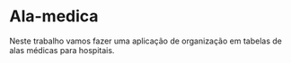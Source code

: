 # Ala-medica

Neste trabalho vamos fazer uma aplicação de organização em tabelas de alas médicas para hospitais.
